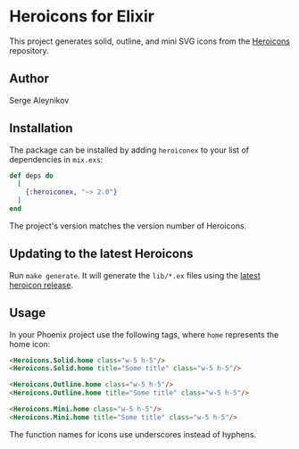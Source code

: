 # Heroicons for Elixir

This project generates solid, outline, and mini SVG icons from the
[Heroicons](https://heroicons.com/) repository.

## Author

Serge Aleynikov

## Installation

The package can be installed by adding `heroiconex` to your list of dependencies in `mix.exs`:

```elixir
def deps do
  [
    {:heroiconex, "~> 2.0"}
  ]
end
```

The project's version matches the version number of Heroicons.

## Updating to the latest Heroicons

Run `make generate`.  It will generate the `lib/*.ex` files using the
[latest heroicon release](https://github.com/tailwindlabs/heroicons/releases/latest).

## Usage

In your Phoenix project use the following tags, where `home` represents the home icon:
```html
<Heroicons.Solid.home class="w-5 h-5"/>
<Heroicons.Solid.home title="Some title" class="w-5 h-5"/>

<Heroicons.Outline.home class="w-5 h-5"/>
<Heroicons.Outline.home title="Some title" class="w-5 h-5"/>

<Heroicons.Mini.home class="w-5 h-5"/>
<Heroicons.Mini.home title="Some title" class="w-5 h-5"/>
```

The function names for icons use underscores instead of hyphens.
